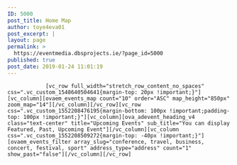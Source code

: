 ```yaml
---
ID: 5000
post_title: Home Map
author: toye4eva01
post_excerpt: |
layout: page
permalink: >
  https://eventmedia.dbsprojects.ie/?page_id=5000
published: true
post_date: 2019-01-24 11:01:19
---
```


				[vc_row full_width="stretch_row_content_no_spaces" css=".vc_custom_1548640504641{margin-top: 20px !important;}"][vc_column][ovaem_events_map count="10" order="ASC" map_height="850px" zoom_map="14"][/vc_column][/vc_row][vc_row css=".vc_custom_1552208476195{margin-bottom: 100px !important;padding-top: 100px !important;}"][vc_column][ova_adevent_heading_v4 class="text-center" title="Upcoming Events" sub_title="You can display Featured, Past, Upcoming Event"][/vc_column][vc_column css=".vc_custom_1552208509272{margin-top: -40px !important;}"][ovaem_events_filter array_slug="conference, travel, business, concert, festival, sport" address_type="address" count="1" show_past="false"][/vc_column][/vc_row]